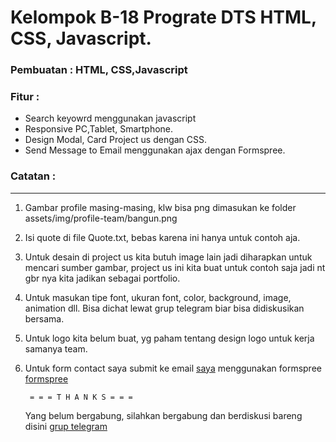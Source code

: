 # Kelompok B-18 Prograte DTS HTML, CSS, Javascript.

### Pembuatan : HTML, CSS,Javascript

### Fitur :
* Search keyowrd menggunakan javascript
* Responsive PC,Tablet, Smartphone.
* Design Modal, Card Project us dengan CSS.
* Send Message to Email menggunakan ajax dengan Formspree.

### Catatan :

***

1. Gambar profile masing-masing, klw bisa png dimasukan ke folder assets/img/profile-team/bangun.png

2. Isi quote di file Quote.txt, bebas karena ini hanya untuk contoh aja.

3. Untuk desain di project us kita butuh image lain jadi diharapkan untuk mencari sumber gambar, project us ini kita buat
   untuk contoh saja jadi nt gbr nya kita jadikan sebagai portfolio.

4. Untuk masukan tipe font, ukuran font, color, background, image, animation dll.
   Bisa dichat lewat grup telegram biar bisa didiskusikan bersama.

5. Untuk logo kita belum buat, yg paham tentang design logo untuk kerja samanya team.

6. Untuk form contact saya submit ke email [saya](https://mail.google.com/mail/u/0/#inbox?compose=CllgCJfqbppRwtWWMnpMHBXgxFFLDQHgTxwZTNnVkzPwtmwrWNjXDfwkpCWNkHNcJBjGPJGlmvq) menggunakan formspree [formspree](https://formspree.io/) 


		= = = T H A N K S = = =

	Yang belum bergabung, silahkan bergabung dan berdiskusi bareng 
	disini [grup telegram](https://t.me/joinchat/JVLEpkzx2nNKGDSClVtpkA) 
